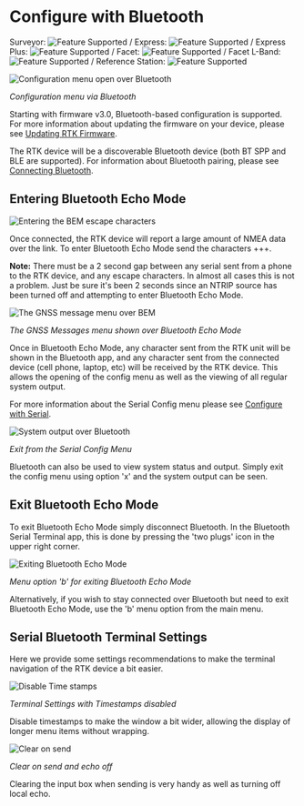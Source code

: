 # Configure with Bluetooth

Surveyor: ![Feature Supported](img/GreenDot.png) / Express: ![Feature Supported](img/GreenDot.png) / Express Plus: ![Feature Supported](img/GreenDot.png) / Facet: ![Feature Supported](img/GreenDot.png) / Facet L-Band: ![Feature Supported](img/GreenDot.png) / Reference Station: ![Feature Supported](img/GreenDot.png)

![Configuration menu open over Bluetooth](img/Bluetooth/SparkFun%20RTK%20BEM%20-%20Config%20Menu.png)

*Configuration menu via Bluetooth*

Starting with firmware v3.0, Bluetooth-based configuration is supported. For more information about updating the firmware on your device, please see [Updating RTK Firmware](firmware_update.md).

The RTK device will be a discoverable Bluetooth device (both BT SPP and BLE are supported). For information about Bluetooth pairing, please see [Connecting Bluetooth](connecting_bluetooth.md).

## Entering Bluetooth Echo Mode

![Entering the BEM escape characters](img/Bluetooth/SparkFun%20RTK%20BEM%20-%20EscapeCharacters.png)

Once connected, the RTK device will report a large amount of NMEA data over the link. To enter Bluetooth Echo Mode send the characters +++.

**Note:** There must be a 2 second gap between any serial sent from a phone to the RTK device, and any escape characters. In almost all cases this is not a problem. Just be sure it's been 2 seconds since an NTRIP source has been turned off and attempting to enter Bluetooth Echo Mode.

![The GNSS message menu over BEM](img/Bluetooth/SparkFun%20RTK%20BEM%20-%20Config%20Menu.png)

*The GNSS Messages menu shown over Bluetooth Echo Mode*

Once in Bluetooth Echo Mode, any character sent from the RTK unit will be shown in the Bluetooth app, and any character sent from the connected device (cell phone, laptop, etc) will be received by the RTK device. This allows the opening of the config menu as well as the viewing of all regular system output.

For more information about the Serial Config menu please see [Configure with Serial](configure_with_serial.md).

![System output over Bluetooth](img/Bluetooth/SparkFun%20RTK%20BEM%20-%20System%20Output.png)

*Exit from the Serial Config Menu*

Bluetooth can also be used to view system status and output. Simply exit the config menu using option 'x' and the system output can be seen.

## Exit Bluetooth Echo Mode

To exit Bluetooth Echo Mode simply disconnect Bluetooth. In the Bluetooth Serial Terminal app, this is done by pressing the 'two plugs' icon in the upper right corner. 

![Exiting Bluetooth Echo Mode](img/Bluetooth/SparkFun%20RTK%20BEM%20-%20Exit%20BEM.png)

*Menu option 'b' for exiting Bluetooth Echo Mode*

Alternatively, if you wish to stay connected over Bluetooth but need to exit Bluetooth Echo Mode, use the 'b' menu option from the main menu.

## Serial Bluetooth Terminal Settings

Here we provide some settings recommendations to make the terminal navigation of the RTK device a bit easier.

![Disable Time stamps](img/Bluetooth/SparkFun%20RTK%20BEM%20-%20Settings%20Terminal.png)

*Terminal Settings with Timestamps disabled*

Disable timestamps to make the window a bit wider, allowing the display of longer menu items without wrapping.

![Clear on send](img/Bluetooth/SparkFun%20RTK%20BEM%20-%20Settings.png)

*Clear on send and echo off*

Clearing the input box when sending is very handy as well as turning off local echo.

